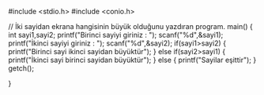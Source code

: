 #include <stdio.h> 
#include <conio.h> 

// İki sayidan ekrana hangisinin büyük olduğunu yazdıran program.
main() 
{ 
int sayi1,sayi2; 
printf("Birinci sayiyi giriniz : "); 
scanf("%d",&sayi1); 
printf("İkinci sayiyi giriniz : "); 
scanf("%d",&sayi2); 
if(sayi1>sayi2) 
{ 
printf("Birinci sayi ikinci sayidan büyüktür"); 
} 
else if(sayi2>sayi1) 
{ 
printf("İkinci sayi birinci sayidan büyüktür");
} else 
{ 
printf("Sayilar eşittir"); 
} 
getch();

}
